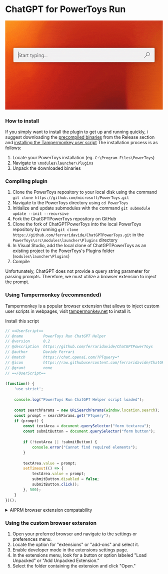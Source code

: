 # ChatGPT for PowerToys Run
<p align="center">
    <img alt="logo" src="./demo.gif">
</p>

### How to install
If you simply want to install the plugin to get up and running quickly, i suggest downloading the [precompiled binaries](https://github.com/ferraridavide/ChatGPTPowerToys/releases) from the Release section and [installing the Tampermonkey user script](#using-tampermonkey-recommended)
The installation process is as follows:
1. Locate your PowerToys installation (eg. `C:\Program Files\PowerToys`)
1. Navigate to `\modules\launcher\Plugins`
1. Unpack the downloaded binaries

### Compiling plugin
1. Clone the PowerToys repository to your local disk using the command `git clone https://github.com/microsoft/PowerToys.git`
1. Navigate to the PowerToys directory using `cd PowerToys`
1. Initialize and update submodules with the command `git submodule update --init --recursive`
1. Fork the ChatGPTPowerToys repository on GitHub
1. Clone the fork of ChatGPTPowerToys into the local PowerToys repository by running `git clone https://github.com/ferraridavide/ChatGPTPowerToys.git` in the `PowerToys\src\modules\launcher\Plugins` directory
1. In Visual Studio, add the local clone of ChatGPTPowerToys as an existing project to the PowerToys's Plugins folder (`modules\launcher\Plugins`)
1. Compile

Unfortunately, ChatGPT does not provide a query string parameter for passing prompts. Therefore, we must utilize a browser extension to inject the prompt.

### Using Tampermonkey (recommended)
Tampermonkey is a popular browser extension that allows to inject custom user scripts in webpages, visit [tampermonkey.net](https://www.tampermonkey.net/) to install it.

Install this script
```javascript
// ==UserScript==
// @name         PowerToys Run ChatGPT Helper
// @version      0.2
// @description  https://github.com/ferraridavide/ChatGPTPowerToys
// @author       Davide Ferrari
// @match        https://chat.openai.com/?PTquery=*
// @icon         https://raw.githubusercontent.com/ferraridavide/ChatGPTPowerToys/master/src/PowerToys.ChatGPT.BrowserExtension/icons/icon128.png
// @grant        none
// ==/UserScript==

(function() {
    'use strict';

    console.log("PowerToys Run ChatGPT Helper script loaded");

    const searchParams = new URLSearchParams(window.location.search);
    const prompt = searchParams.get("PTquery");
    if (prompt) {
        const textArea = document.querySelector("form textarea");
        const submitButton = document.querySelector("form button");

        if (!textArea || !submitButton) {
            console.error("Cannot find required elements");
        }

        textArea.value = prompt;
        setTimeout(() => {
            textArea.value = prompt;
            submitButton.disabled = false;
            submitButton.click();
        }, 500);
    }
})();
```


<details>
  <summary>AIPRM browser extension compatability</summary>
  Thanks to @babico for providing this modified script!

 ```javascript
// ==UserScript==
// @name         PowerToys Run ChatGPT Helper
// @version      0.2
// @description  https://github.com/ferraridavide/ChatGPTPowerToys
// @author       Davide Ferrari
// @match        https://chat.openai.com/?PTquery=*
// @icon         https://raw.githubusercontent.com/ferraridavide/ChatGPTPowerToys/master/src/PowerToys.ChatGPT.BrowserExtension/icons/icon128.png
// @grant        none
// ==/UserScript==

(function() {
    'use strict';

    console.log("PowerToys Run ChatGPT Helper script loaded");

    const searchParams = new URLSearchParams(window.location.search);
    const prompt = searchParams.get("PTquery");

    if (prompt) {
        setTimeout(() => {
            const textArea = document.querySelector("form textarea");
            const submitButton = document.querySelectorAll("form button")[1]; // AIPRM add another button so change with the second button

            if (!textArea || !submitButton) {
                console.error("Cannot find required elements");
            }

            textArea.value = prompt;
            submitButton.disabled = false;
            submitButton.click();
        }, 500);
    }
})();
```
</details>

### Using the custom browser extension
1. Open your preferred browser and navigate to the settings or preferences menu.
1. Locate the option for "extensions" or "add-ons" and select it.
1. Enable developer mode in the extensions settings page.
1. In the extensions menu, look for a button or option labeled "Load Unpacked" or "Add Unpacked Extension."
1. Select the folder containing the extension and click "Open."